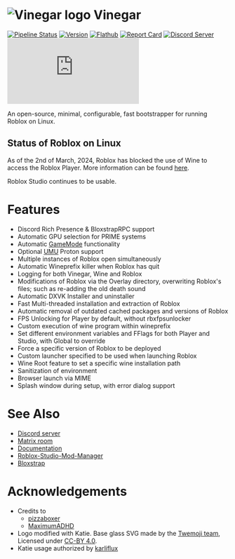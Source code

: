 # <img src="splash/vinegar.png" alt="Vinegar logo"> Vinegar

[![Pipeline Status][pipeline_img    ]][pipeline    ]
[![Version        ][version_img     ]][version     ]
[![Flathub        ][flathub_img     ]][flathub     ]
[![Report Card    ][goreportcard_img]][goreportcard]
[![Discord Server ][discord_img     ]][discord     ]
[![Matrix Room    ][matrix_img      ]][matrix      ]

An open-source, minimal, configurable, fast bootstrapper for running Roblox on Linux.

## Status of Roblox on Linux
As of the 2nd of March, 2024, Roblox has blocked the use of Wine to access the Roblox Player.
More information can be found [here](https://vinegarhq.org/Home/rol_faq.html).

Roblox Studio continues to be usable.

[pipeline]:     https://github.com/vinegarhq/vinegar/actions/workflows/go.yml
[pipeline_img]: https://img.shields.io/github/actions/workflow/status/vinegarhq/vinegar/go.yml?style=flat-square&label=build%20%26%20tests
[version]:     https://github.com/vinegarhq/vinegar/releases/latest
[version_img]: https://img.shields.io/github/v/release/vinegarhq/vinegar?style=flat-square&display_name=tag
[flathub]:     https://flathub.org/apps/details/org.vinegarhq.Vinegar
[flathub_img]: https://img.shields.io/flathub/downloads/org.vinegarhq.Vinegar?style=flat-square
[goreportcard]:     https://goreportcard.com/report/github.com/vinegarhq/vinegar
[goreportcard_img]: https://goreportcard.com/badge/github.com/vinegarhq/vinegar?style=flat-square
[discord]:     https://discord.gg/dzdzZ6Pps2
[discord_img]: https://img.shields.io/discord/1069506340973707304?style=flat-square&label=discord
[matrix]:      https://matrix.to/#/#vinegarhq:matrix.org
[matrix_img]:  https://img.shields.io/matrix/vinegarhq:matrix.org?style=flat-square&label=matrix

# Features
+ Discord Rich Presence & BloxstrapRPC support
+ Automatic GPU selection for PRIME systems
+ Automatic [GameMode](https://github.com/FeralInteractive/gamemode) functionality
+ Optional [UMU](https://github.com/Open-Wine-Components/umu-launcher) Proton support
+ Multiple instances of Roblox open simultaneously
+ Automatic Wineprefix killer when Roblox has quit
+ Logging for both Vinegar, Wine and Roblox
+ Modifications of Roblox via the Overlay directory, overwriting Roblox's files; such as re-adding the old death sound
+ Automatic DXVK Installer and uninstaller
+ Fast Multi-threaded installation and extraction of Roblox
+ Automatic removal of outdated cached packages and versions of Roblox
+ FPS Unlocking for Player by default, without rbxfpsunlocker
+ Custom execution of wine program within wineprefix
+ Set different environment variables and FFlags for both Player and Studio, with Global to override
+ Force a specific version of Roblox to be deployed
+ Custom launcher specified to be used when launching Roblox
+ Wine Root feature to set a specific wine installation path
+ Sanitization of environment
+ Browser launch via MIME
+ Splash window during setup, with error dialog support

# See Also
+ [Discord server](https://discord.gg/dzdzZ6Pps2)
+ [Matrix room](https://matrix.to/#/#vinegarhq:matrix.org)
+ [Documentation](https://vinegarhq.github.io)
+ [Roblox-Studio-Mod-Manager](https://github.com/MaximumADHD/Roblox-Studio-Mod-Manager)
+ [Bloxstrap](https://github.com/pizzaboxer/bloxstrap)

# Acknowledgements
+ Credits to
  + [pizzaboxer](https://github.com/pizzaboxer)
  + [MaximumADHD](https://github.com/MaximumADHD)
+ Logo modified with Katie. Base glass SVG made by the [Twemoji team](https://twemoji.twitter.com/), Licensed under [CC-BY 4.0](https://creativecommons.org/licenses/by/4.0/).
+ Katie usage authorized by [karliflux](https://karliflux.neocities.org)
